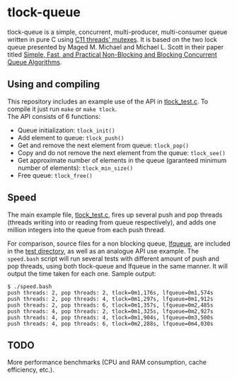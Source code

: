 # tlock-queue #

tlock-queue is a simple, concurrent, multi-producer, multi-consumer queue written in pure C using [C11 threads' mutexes](https://en.cppreference.com/w/c/thread). It is based on the two lock queue presented by Maged M. Michael and Michael L. Scott in their paper titled [Simple, Fast, and Practical Non-Blocking and Blocking Concurrent Queue Algorithms](https://www.cs.rochester.edu/~scott/papers/1996_PODC_queues.pdf).

## Using and compiling ##
This repository includes an example use of the API in [tlock_test.c](src/tlock_test.c). To compile it just run `make` or `make tlock`.\
The API consists of 6 functions:
* Queue initialization: `tlock_init()`
* Add element to queue: `tlock_push()`
* Get and remove the next element from queue: `tlock_pop()`
* Copy and do not remove the next element from the queue: `tlock_see()`
* Get approximate number of elements in the queue (garanteed minimum number of elements): `tlock_min_size()`
* Free queue: `tlock_free()`

## Speed ##
The main example file, [tlock_test.c](src/tlock_test.c), fires up several push and pop threads (threads writing into or reading from queue respectively), and adds one million integers into the queue from each push thread.

For comparison, source files for a non blocking queue, [lfqueue](https://github.com/Taymindis/lfqueue), are included in the [test directory](test/), as well as an analogue API use example. The `speed.bash` script will run several tests with different amount of push and pop threads, using both tlock-queue and lfqueue in the same manner. It will output the time taken for each one. Sample output:
```
$ ./speed.bash 
push threads: 2, pop threads: 2, tlock=0m1,176s, lfqueue=0m1,574s
push threads: 2, pop threads: 4, tlock=0m1,297s, lfqueue=0m1,912s
push threads: 2, pop threads: 6, tlock=0m1,357s, lfqueue=0m2,485s
push threads: 4, pop threads: 2, tlock=0m1,325s, lfqueue=0m2,927s
push threads: 4, pop threads: 4, tlock=0m1,904s, lfqueue=0m3,500s
push threads: 4, pop threads: 6, tlock=0m2,288s, lfqueue=0m4,030s
```

## TODO ##
More performance benchmarks (CPU and RAM consumption, cache efficiency, etc.).
